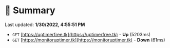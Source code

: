 # 📖 Summary
Last updated: **1/30/2022, 4:55:51 PM**

- `GET` [https://uptimerfree.tk](https://uptimerfree.tk) - **Up** (5203ms)
- `GET` [https://monitoruptimer.tk](https://monitoruptimer.tk) - **Down** (61ms)
